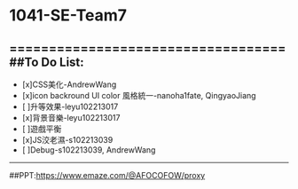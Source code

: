 # 1041-SE-Team7
===================================
##To Do List:
-----------------------------------
- [x]CSS美化-AndrewWang
- [x]icon backround UI color 風格統一-nanoha1fate, QingyaoJiang
- [ ]升等效果-leyu102213017
- [x]背景音樂-leyu102213017
- [ ]遊戲平衡
- [x]JS洨老濕-s102213039
- [ ]Debug-s102213039, AndrewWang
-----------------------------------
##PPT:https://www.emaze.com/@AFOCOFOW/proxy

